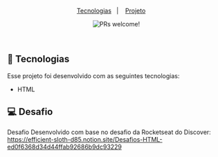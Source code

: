 <p align="center">
  <a href="#-tecnologias">Tecnologias</a>&nbsp;&nbsp;&nbsp;|&nbsp;&nbsp;&nbsp;
  <a href="#-projeto">Projeto</a>&nbsp;&nbsp;&nbsp;&nbsp;&nbsp;&nbsp;
</p>

<p align="center">
 <img src="https://user-images.githubusercontent.com/102932653/166390754-64e4a9a5-f3d1-4370-a546-d3502a6f5005.PNG" alt="PRs welcome!" />

</p>

<br>


## 🚀 Tecnologias

Esse projeto foi desenvolvido com as seguintes tecnologias:

- HTML


## 💻 Desafio

Desafio Desenvolvido com base no desafio da Rocketseat do Discover: https://efficient-sloth-d85.notion.site/Desafios-HTML-ed0f6368d34d44ffab92686b9dc93229
